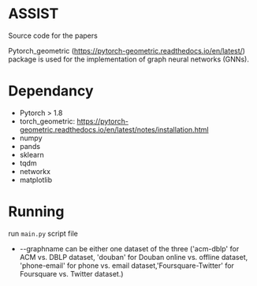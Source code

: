 # ASSIST
Source code for the papers

Pytorch_geometric (https://pytorch-geometric.readthedocs.io/en/latest/) package is used for the implementation of graph neural networks (GNNs).

# Dependancy

- Pytorch > 1.8
- torch_geometric: https://pytorch-geometric.readthedocs.io/en/latest/notes/installation.html
- numpy
- pands
- sklearn
- tqdm
- networkx
- matplotlib


# Running

run ``main.py`` script file

- --graphname can be either one dataset of the three ('acm-dblp' for ACM vs. DBLP dataset, 'douban' for Douban online vs. offline dataset, 'phone-email' for phone vs. email dataset,'Foursquare-Twitter' for Foursquare vs. Twitter dataset.)

